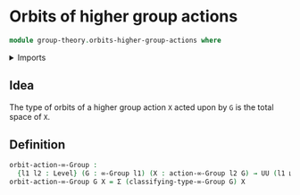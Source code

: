 # Orbits of higher group actions

```agda
module group-theory.orbits-higher-group-actions where
```

<details><summary>Imports</summary>
```agda
open import group-theory.higher-group-actions
open import group-theory.higher-groups
open import foundation.dependent-pair-types
open import foundation.universe-levels
```
</details>

## Idea

The type of orbits of a higher group action `X` acted upon by `G` is the total space of `X`.

## Definition

```agda
orbit-action-∞-Group :
  {l1 l2 : Level} (G : ∞-Group l1) (X : action-∞-Group l2 G) → UU (l1 ⊔ l2)
orbit-action-∞-Group G X = Σ (classifying-type-∞-Group G) X
```
